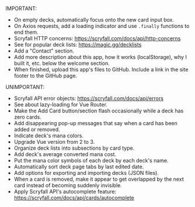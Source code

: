 IMPORTANT:

- On empty decks, automatically focus onto the new card input box.
- On Axios requests, add a loading indicator and use `.finally` functions to end them.
- Scryfall HTTP concerns: https://scryfall.com/docs/api/http-concerns
- See for popular deck lists: https://magic.gg/decklists
- Add a "Contact" section.
- Add more description about this app, how it works (localStorage), why I built it, etc. below the welcome section.
- When finished, upload this app's files to GitHub. Include a link in the site footer to the GitHub page.


UNIMPORTANT:

- Scryfall API error objects: https://scryfall.com/docs/api/errors
- See about lazy-loading for Vue Router.
- Make the Add Card button/section flash occasionally while a deck has zero cards.
- Add disappearing pop-up messages that say when a card has been added or removed.
- Indicate deck's mana colors.
- Upgrade Vue version from 2 to 3.
- Organize deck lists into subsections by card type.
- Add deck's average converted mana cost.
- Put the mana color symbols of each deck by each deck's name.
- Automatically sort deck page tabs by last edited date.
- Add options for exporting and importing decks (JSON files).
- When a card is removed, make it appear to get overlapped by the next card instead of becoming suddenly invisible.
- Apply Scryfall API's autocomplete feature: https://scryfall.com/docs/api/cards/autocomplete
